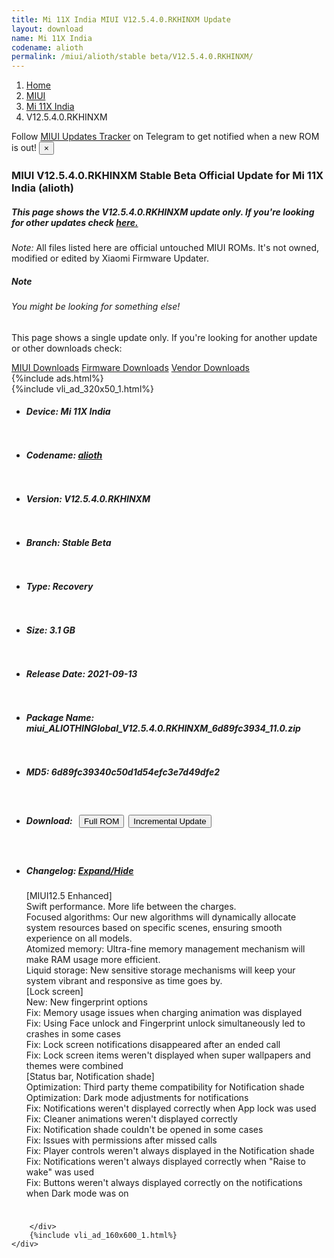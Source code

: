 ```yaml
---
title: Mi 11X India MIUI V12.5.4.0.RKHINXM Update
layout: download
name: Mi 11X India
codename: alioth
permalink: /miui/alioth/stable beta/V12.5.4.0.RKHINXM/
---
```

<nav aria-label="breadcrumb">
    <ol class="breadcrumb">
        <li class="breadcrumb-item"><a href="/">Home</a></li>
        <li class="breadcrumb-item"><a href="/miui/">MIUI</a></li>
        <li class="breadcrumb-item"><a href="/miui/alioth/">Mi 11X India</a></li>
        <li class="breadcrumb-item active" aria-current="page">V12.5.4.0.RKHINXM</li>
    </ol>
</nav>
<div class="alert alert-primary alert-dismissible fade show" role="alert">
    Follow <a href="https://t.me/MIUIUpdatesTracker" class="alert-link">MIUI Updates Tracker</a> on Telegram to get
    notified when a new ROM is out!
    <button type="button" class="close" data-dismiss="alert" aria-label="Close">
        <span aria-hidden="true">&times;</span>
    </button>
</div>
<div class="col-12 mx-auto">
    <h3 class="title bg-light p-2 rounded">MIUI V12.5.4.0.RKHINXM Stable Beta Official Update for Mi 11X India (alioth)</h3>
    <h5>This page shows the V12.5.4.0.RKHINXM update only. If you're looking for other updates check
        <a href="/miui/alioth/">here.</a></h5>
    <p><i>Note: </i>All files listed here are official untouched MIUI ROMs.
        It's not owned, modified or edited by Xiaomi Firmware Updater.</p>
    <div class="card">
        <div class="card-body">
            <h5 class="card-title">Note</h5>
            <h6 class="card-subtitle mb-2 text-muted">You might be looking for something else!</h6>
            <p class="card-text">This page shows a single update only.
                If you're looking for another update or other downloads check:</p>
            <a href="/miui/" class="card-link">MIUI Downloads</a>
            <a href="/firmware/" class="card-link">Firmware Downloads</a>
            <a href="/vendor/" class="card-link">Vendor Downloads</a>
        </div>
    </div>
    {%include ads.html%}
    <div class="row justify-content-center">
        <div class="col-10" id="downloads">
                    <div class="card card-body">
            {%include vli_ad_320x50_1.html%}
            <ul class="list-unstyled">
                <li style="padding-bottom: 10px;">
                    <h5><b>Device: </b>Mi 11X India</h5>
                </li>
                <li style="padding-bottom: 10px;">
                    <h5><b>Codename: </b> <a href="/miui/alioth/" target="_blank">alioth</a> </h5>
                </li>
                <li style="padding-bottom: 10px;">
                    <h5><b>Version: </b>V12.5.4.0.RKHINXM</h5>
                </li>
                <li style="padding-bottom: 10px;">
                    <h5><b>Branch: </b>Stable Beta</h5>
                </li>
                <li style="padding-bottom: 10px;">
                    <h5><b>Type: </b>Recovery</h5>
                </li>
                <li style="padding-bottom: 10px;">
                    <h5><b>Size: </b>3.1 GB</h5>
                </li>
                <li style="padding-bottom: 10px;">
                    <h5><b>Release Date: </b>2021-09-13</h5>
                </li>
                <li style="padding-bottom: 10px;">
                    <h5><b>Package Name: </b><span id="filename" class="text-dark">miui_ALIOTHINGlobal_V12.5.4.0.RKHINXM_6d89fc3934_11.0.zip</span></h5>
                </li>
                <li style="padding-bottom: 10px;">
                    <h5><b>MD5: </b><span id="md5" class="text-muted">6d89fc39340c50d1d54efc3e7d49dfe2</span></h5>
                </li>
                <li style="padding-bottom: 10px;">
                    <h5><b>Download: </b><button type="button" id="download" class="btn btn-primary" style="margin: 7px;"
                            onclick="window.open('https://bigota.d.miui.com/V12.5.4.0.RKHINXM/miui_ALIOTHINGlobal_V12.5.4.0.RKHINXM_6d89fc3934_11.0.zip', '_blank');"><i class="fa fa-download"></i> Full ROM</button><button type="button" id="incremental_download" class="btn btn-warning" onclick="window.open('https://bigota.d.miui.com/V12.5.4.0.RKHINXM/miui-blockota-alioth_in_global-V12.5.3.0.RKHINXM-V12.5.4.0.RKHINXM-875cdccc5d-11.0.zip', '_blank');"><i class="fa fa-download"></i> Incremental Update</button></h5>
                </li>
                <li style="padding-bottom: 10px;">
                    <h5><b>Changelog: </b><a href="#alioth_1_changelog" data-toggle="collapse" role="button"
                            aria-expanded="false" aria-controls="alioth_1_changelog"> <i class="fa fa-arrow-down"
                                aria-hidden="true"></i> Expand/Hide</a></h5>
                    <div class="collapse" id="alioth_1_changelog">
                        <p id="changelog_text">[MIUI12.5 Enhanced]<br>Swift performance. More life between the charges.<br>Focused algorithms: Our new algorithms will dynamically allocate system resources based on specific scenes, ensuring smooth experience on all models.<br>Atomized memory: Ultra-fine memory management mechanism will make RAM usage more efficient.<br>Liquid storage: New sensitive storage mechanisms will keep your system vibrant and responsive as time goes by.<br>[Lock screen]<br>New: New fingerprint options<br>Fix: Memory usage issues when charging animation was displayed<br>Fix: Using Face unlock and Fingerprint unlock simultaneously led to crashes in some cases<br>Fix: Lock screen notifications disappeared after an ended call<br>Fix: Lock screen items weren't displayed when super wallpapers and themes were combined<br>[Status bar, Notification shade]<br>Optimization: Third party theme compatibility for Notification shade<br>Optimization: Dark mode adjustments for notifications<br>Fix: Notifications weren't displayed correctly when App lock was used<br>Fix: Cleaner animations weren't displayed correctly<br>Fix: Notification shade couldn't be opened in some cases<br>Fix: Issues with permissions after missed calls<br>Fix: Player controls weren't always displayed in the Notification shade<br>Fix: Notifications weren't always displayed correctly when "Raise to wake" was used<br>Fix: Buttons weren't always displayed correctly on the notifications when Dark mode was on</p>
                    </div>
                </li>
            </ul>
        </div>

        </div>
        {%include vli_ad_160x600_1.html%}
    </div>
</div>
